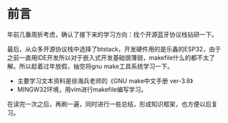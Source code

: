 # 前言

年前几番周折考虑，确认了接下来的学习方向：找个开源蓝牙协议栈钻研一下。

最后，从众多开源协议栈中选择了btstack，开发硬件用的是乐鑫的ESP32，由于之前一直用IDE开发所以对于嵌入式开发基础很薄弱，makefile什么的都不太了解。所以趁着过年放假，抽空将gnu make工具系统学习一下。

- 主要学习文本资料是徐海兵老师的《GNU make中文手册 ver-3.8》
- MINGW32环境，用vim进行makefile编写学习。

在读完一次之后，再刷一遍，同时进行一些总结，形成知识框架，也方便以后复习。

